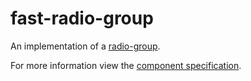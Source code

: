 # fast-radio-group
An implementation of a [radio-group](https://w3c.github.io/aria-practices/#radiobutton).

For more information view the [component specification](./radio-group.spec.md).